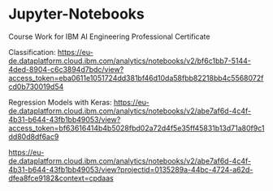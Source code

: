 # Jupyter-Notebooks
Course Work for IBM AI Engineering Professional Certificate

Classification:
https://eu-de.dataplatform.cloud.ibm.com/analytics/notebooks/v2/bf6c1bb7-5144-4ded-8904-c6c3894d7bdc/view?access_token=eba0611e1051724dd381bf46d10da58fbb82218bb4c5568072fcd0b730019d54

Regression Models with Keras: 
https://eu-de.dataplatform.cloud.ibm.com/analytics/notebooks/v2/abe7af6d-4c4f-4b31-b644-43fb1bb49053/view?access_token=bf63616414b4b5028fbd02a72d4f5e35ff45831b13d71a80f9c1dd80d8df6ac9

https://eu-de.dataplatform.cloud.ibm.com/analytics/notebooks/v2/abe7af6d-4c4f-4b31-b644-43fb1bb49053/view?projectid=0135289a-44bc-4724-a62d-dfea8fce9182&context=cpdaas
